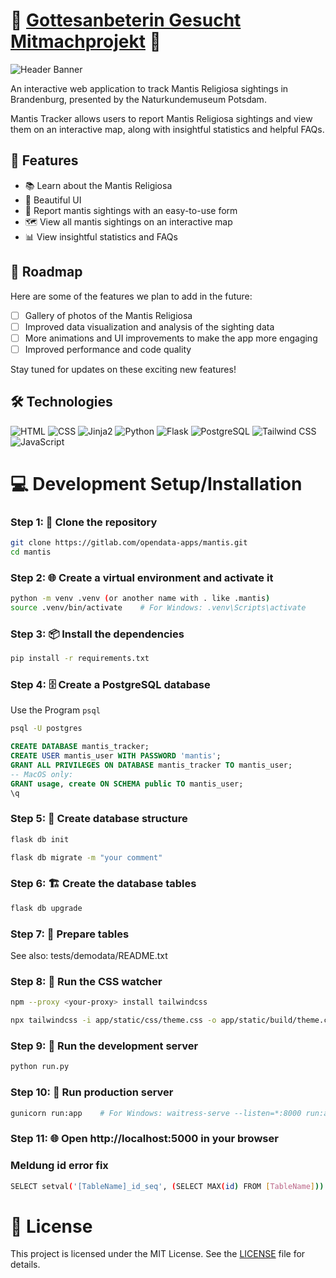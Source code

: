 # 🦗 [Gottesanbeterin Gesucht Mitmachprojekt](https://gottesanbeterin-gesucht.de/) 🦗

![Header Banner](https://i.ibb.co/QrjJ7NM/berger03.webp)

An interactive web application to track Mantis Religiosa sightings in Brandenburg, presented by the Naturkundemuseum Potsdam.

Mantis Tracker allows users to report Mantis Religiosa sightings and view them on an interactive map, along with insightful statistics and helpful FAQs.

## 🌟 Features

- 📚 Learn about the Mantis Religiosa
- 🎨 Beautiful UI
- 📝 Report mantis sightings with an easy-to-use form
- 🗺️ View all mantis sightings on an interactive map
- 📊 View insightful statistics and FAQs

## 🚀 Roadmap

Here are some of the features we plan to add in the future:

- [ ] Gallery of photos of the Mantis Religiosa
- [ ] Improved data visualization and analysis of the sighting data
- [ ] More animations and UI improvements to make the app more engaging
- [ ] Improved performance and code quality

Stay tuned for updates on these exciting new features!

## 🛠️ Technologies

![HTML](https://img.shields.io/badge/-HTML-000000?style=flat&logo=HTML5)
![CSS](https://img.shields.io/badge/-CSS-000000?style=flat&logo=CSS3&logoColor=1572B6)
![Jinja2](https://img.shields.io/badge/-Jinja2-000000?style=flat&logo=jinja)
![Python](https://img.shields.io/badge/-Python-000000?style=flat&logo=python)
![Flask](https://img.shields.io/badge/-Flask-000000?style=flat&logo=flask)
![PostgreSQL](https://img.shields.io/badge/-PostgreSQL-000000?style=flat&logo=postgresql)
![Tailwind CSS](https://img.shields.io/badge/-Tailwind%20CSS-000000?style=flat&logo=tailwind-css)
![JavaScript](https://img.shields.io/badge/-JavaScript-000000?style=flat&logo=javascript)

# 💻 Development Setup/Installation

### Step 1: 📁 Clone the repository

```bash
git clone https://gitlab.com/opendata-apps/mantis.git
cd mantis
```

### Step 2: 🌐 Create a virtual environment and activate it

```bash
python -m venv .venv (or another name with . like .mantis)
source .venv/bin/activate    # For Windows: .venv\Scripts\activate
```

### Step 3: 📦 Install the dependencies

```bash
pip install -r requirements.txt
```

### Step 4: 🗄️ Create a PostgreSQL database

Use the Program `psql`

```bash
psql -U postgres
```

```sql
CREATE DATABASE mantis_tracker;
CREATE USER mantis_user WITH PASSWORD 'mantis';
GRANT ALL PRIVILEGES ON DATABASE mantis_tracker TO mantis_user;
-- MacOS only:
GRANT usage, create ON SCHEMA public TO mantis_user;
\q
```

### Step 5: 🔄 Create database structure

```bash
flask db init
```

```bash
flask db migrate -m "your comment"
```

### Step 6: 🏗️ Create the database tables

```bash
flask db upgrade
```

### Step 7: 🎨 Prepare tables

See also: tests/demodata/README.txt

### Step 8: 🎨 Run the CSS watcher

```bash
npm --proxy <your-proxy> install tailwindcss
```

```bash
npx tailwindcss -i app/static/css/theme.css -o app/static/build/theme.css --watch
```

### Step 9: 🚀 Run the development server

```bash
python run.py
```

### Step 10: 🏢 Run production server

```bash
gunicorn run:app    # For Windows: waitress-serve --listen=*:8000 run:app
```

### Step 11: 🌐 Open http://localhost:5000 in your browser

### Meldung id error fix

```bash
SELECT setval('[TableName]_id_seq', (SELECT MAX(id) FROM [TableName]))
```

# 📝 License

This project is licensed under the MIT License. See the [LICENSE](LICENSE) file for details.
